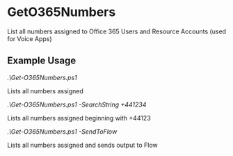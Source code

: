 # GetO365Numbers

List all numbers assigned to Office 365 Users and Resource Accounts (used for Voice Apps)

## Example Usage

_.\Get-O365Numbers.ps1_

Lists all numbers assigned

_.\Get-O365Numbers.ps1 -SearchString +441234_

Lists all numbers assigned beginning with +44123

_.\Get-O365Numbers.ps1 -SendToFlow <URL>_

Lists all numbers assigned and sends output to Flow
